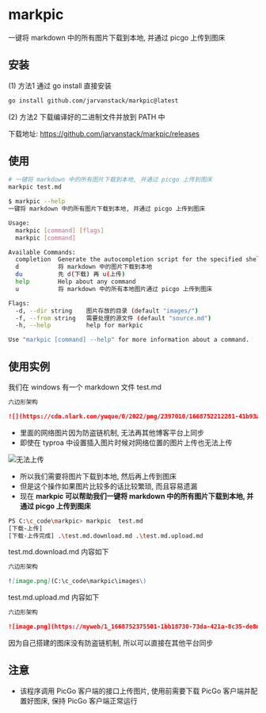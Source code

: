 # markpic

一键将 markdown 中的所有图片下载到本地, 并通过 picgo 上传到图床


## 安装

(1) 方法1 通过 go install 直接安装

```bash
go install github.com/jarvanstack/markpic@latest
```

(2) 方法2 下载编译好的二进制文件并放到 PATH 中

下载地址: <https://github.com/jarvanstack/markpic/releases>

## 使用

```bash
# 一键将 markdown 中的所有图片下载到本地, 并通过 picgo 上传到图床
markpic test.md
```

```bash
$ markpic --help
一键将 markdown 中的所有图片下载到本地, 并通过 picgo 上传到图床

Usage:
  markpic [command] [flags]
  markpic [command]

Available Commands:
  completion  Generate the autocompletion script for the specified shell
  d           将 markdown 中的图片下载到本地
  du          先 d(下载) 再 u(上传)
  help        Help about any command
  u           将 markdown 中的所有本地图片通过 picgo 上传到图床

Flags:
  -d, --dir string    图片存放的目录 (default "images/")
  -f, --from string   需要处理的源文件 (default "source.md")
  -h, --help          help for markpic

Use "markpic [command] --help" for more information about a command.
```

## 使用实例

我们在 windows 有一个 markdown 文件 test.md

```markdown
六边形架构

![](https://cdn.nlark.com/yuque/0/2022/png/2397010/1668752212281-41b93ae1-c4c0-4af4-befa-ceaf1f4efb05.png#averageHue=%23f9f9f8&clientId=u39f9e662-ddb8-4&crop=0&crop=0&crop=1&crop=1&from=paste&id=u7149c748&margin=[object Object]&originHeight=279&originWidth=448&originalType=url&ratio=1&rotation=0&showTitle=false&status=done&style=none&taskId=u7e969d8b-9118-433a-86db-806375faecf&title=)

```

* 里面的网络图片因为防盗链机制, 无法再其他博客平台上同步
* 即使在 typroa 中设置插入图片时候对网络位置的图片上传也无法上传

![无法上传](images/8_2022-02-0420221119171918.png)

* 所以我们需要将图片下载到本地, 然后再上传到图床
* 但是这个操作如果图片比较多的话比较繁琐, 而且容易遗漏
* 现在 **markpic 可以帮助我们一键将 markdown 中的所有图片下载到本地, 并通过 picgo 上传到图床**

```bash
PS C:\c_code\markpic> markpic  test.md
[下载-上传]
[下载-上传完成] .\test.md.download.md .\test.md.upload.md
```

test.md.download.md 内容如下

```markdown
六边形架构

![image.png](C:\c_code\markpic\images\)

```

test.md.upload.md 内容如下

```markdown
六边形架构

![image.png](https://myweb/1_1668752375501-1bb18730-73da-421a-8c35-de8d29029919.png.png)

```

因为自己搭建的图床没有防盗链机制, 所以可以直接在其他平台同步

## 注意

* 该程序调用 PicGo 客户端的接口上传图片, 使用前需要下载 PicGo 客户端并配置好图床, 保持 PicGo 客户端正常运行


